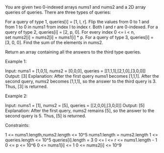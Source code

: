 You are given two 0-indexed arrays nums1 and nums2 and a 2D array queries of
queries. There are three types of queries:


For a query of type 1, queries[i] = [1, l, r]. Flip the values from 0 to 1
and from 1 to 0 in nums1 from index l to index r. Both l and r are
0-indexed.
For a query of type 2, queries[i] = [2, p, 0]. For every index 0 <= i < n,
set nums2[i] = nums2[i] + nums1[i] * p.
For a query of type 3, queries[i] = [3, 0, 0]. Find the sum of the elements
in nums2.


Return an array containing all the answers to the third type queries.


Example 1:


Input: nums1 = [1,0,1], nums2 = [0,0,0], queries = [[1,1,1],[2,1,0],[3,0,0]]
Output: [3]
Explanation: After the first query nums1 becomes [1,1,1]. After the second
query, nums2 becomes [1,1,1], so the answer to the third query is 3. Thus,
[3] is returned.


Example 2:


Input: nums1 = [1], nums2 = [5], queries = [[2,0,0],[3,0,0]]
Output: [5]
Explanation: After the first query, nums2 remains [5], so the answer to the
second query is 5. Thus, [5] is returned.



Constraints:


1 <= nums1.length,nums2.length <= 10^5
nums1.length = nums2.length
1 <= queries.length <= 10^5
queries[i].length = 3
0 <= l <= r <= nums1.length - 1
0 <= p <= 10^6
0 <= nums1[i] <= 1
0 <= nums2[i] <= 10^9




